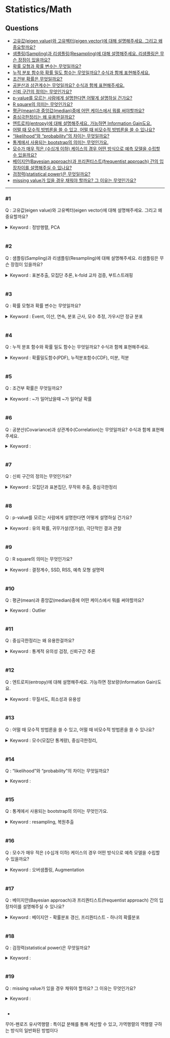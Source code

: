 # Statistics/Math

## Questions

- [고유값(eigen value)와 고유벡터(eigen vector)에 대해 설명해주세요. 그리고 왜 중요할까요?](#1)
- [샘플링(Sampling)과 리샘플링(Resampling)에 대해 설명해주세요. 리샘플링은 무슨 장점이 있을까요?](#2)
- [확률 모형과 확률 변수는 무엇일까요?](#3)
- [누적 분포 함수와 확률 밀도 함수는 무엇일까요? 수식과 함께 표현해주세요.](#4)
- [조건부 확률은 무엇일까요?](#5)
- [공분산과 상관계수는 무엇일까요? 수식과 함께 표현해주세요.](#6)
- [신뢰 구간의 정의는 무엇인가요?](#7)
- [p-value를 모르는 사람에게 설명한다면 어떻게 설명하실 건가요?](#8)
- [R square의 의미는 무엇인가요?](#9)
- [평균(mean)과 중앙값(median)중에 어떤 케이스에서 뭐를 써야할까요?](#10)  
- [중심극한정리는 왜 유용한걸까요?](#11)  
- [엔트로피(entropy)에 대해 설명해주세요. 가능하면 Information Gain도요.](#12)
- [어떨 때 모수적 방법론을 쓸 수 있고, 어떨 때 비모수적 방법론을 쓸 수 있나요?](#13)
- [“likelihood”와 “probability”의 차이는 무엇일까요?](#14)
- [통계에서 사용되는 bootstrap의 의미는 무엇인가요.](#15)
- [모수가 매우 적은 (수십개 이하) 케이스의 경우 어떤 방식으로 예측 모델을 수립할 수 있을까요?](#16)
- [베이지안(Bayesian approach)과 프리퀀티스트(frequentist approach) 간의 입장차이를 설명해주실 수 있나요?](#17)
- [검정력(statistical power)은 무엇일까요?](#18)
- [missing value가 있을 경우 채워야 할까요? 그 이유는 무엇인가요?](#19)

---

### #1
Q : 고유값(eigen value)와 고유벡터(eigen vector)에 대해 설명해주세요. 그리고 왜 중요할까요?
<details><summary> Keyword : 정방행렬, PCA </summary>
∟ A : 행렬은 선형변환을 위해서 많이 사용되게 하는데, 이 행렬이 방향에 대한 부분을 변환하지 못하는 벡터가 존재하는데 그 벡터가 고유벡터이다. 행렬로 인해 늘어난 상수 배수가 그 행렬의 고유벡터에 의한 고유값이라고 한다. 고유값이나 고유벡터는 정방행렬에서 사용하게 되고 이를 정방행렬이 아닌 mxn 행렬에서 적용할 수 있는것에 특이값 분해 방법이 있다. 이를 활용할 수 있는 것은 PCA(주성분 분석)에 사용하여 고차원의 벡터를 저차원의 벡터로 치환하여 사용할 수 있도록 한다.
주성분 분석(PCA), 특이값 분해(SVD), 유사 역행렬(Pseudo Inverse Matrix)_무어펜로즈

</details>
<br>

### #2
Q : 샘플링(Sampling)과 리샘플링(Resampling)에 대해 설명해주세요. 리샘플링은 무슨 장점이 있을까요?
<details><summary> Keyword : 표본추출, 모집단 추론, k-fold 교차 검증, 부트스트래핑 </summary>

∟ A : 샘플링은 표본추출을 통해 만들어진 표본집단이다. 하여 모집단의 특징을 보여줄 수는 있지만, 모집단과의 차이는 존재하게 된다. 하여 신뢰구간을 사용하여 모수(모집단의 평균, 분산 등 모집단을 표현하는 방식)의 범위를 추측할 수 있다. 리샘플링은 샘플링을 통하여 뽑아진 표본집단의 부분집합을 뽑아내어 통계량의 변동성을 확인하는 것으로, K-fold, 부트스트래핑을 예로들수 있다. 

K-fold : 샘플을 k개의 집합으로 나눠서 표본집단 내에서도 샘플링을 진행하여 통계량의 변동성을 확인할 수 있다. 머신러닝에서는 K-1개를 학습에 사용하고, 1개를 Test set으로 사용하여 검증하는 방법으로 많이 사용된다. 

부트스트래핑 : 표본집단에서 복원추출을 통하여 샘플을 꺼내어 하나의 부분집합을 만드는 방식이다.

</details>
<br>

### #3
Q : 확률 모형과 확률 변수는 무엇일까요?
<details><summary>Keyword : Event, 이산, 연속, 분포 근사, 모수 추정, 가우시안 정규 분포</summary>

∟ A : 우선 확률이란, 실생활에서 일어나는 불확실성에 대해 표현하는 수단입니다. 이런 불확실성을 숫자로 표현하여 접근하고 계산할 수 있도록 만든 것입니다. 여기서 **확률 변수**는 어떤 사건(event)가 발생했을때, 어떤 값을 확률로 표현할지 정해야하는 데, 아직 정해지지 않고 다양하게 정의할 수 있기 때문에 변수라 불립니다. 그렇기에 확률 변수는 하나의 함수처럼 보여질 수도 있습니다. 

X : 주사위를 던져서 나온 눈
X : 주사위의 눈이 1이 나올때까지 던진 횟수

위와 같이 주사위의 경우는 각 변수 값이 양의 정수로만 이뤄져있는데, 이렇게 값이 떨어져 있는 경우를 **이산 확률 변수**라고하고, 실수로 연속된 값을 갖게 되면 **연속 확률 변수**라고 합니다.

**확률 모형**은 확률 변수를 선정하고, 데이터를 수집한 이후 데이터의 발생 분포를 잘 근사하기 위한 수학적 모델링입니다. 일반적으로 $p(x|\theta)$로 사용되며, 샘플링된 데이터를 활용하여 모수를 추정하여 분포를 예측하게 됩니다. 가장 많이 사용되는 것은 가우시안 정규 분포가 많이 사용되고 있습니다.

</details>
<br>

### #4
Q : 누적 분포 함수와 확률 밀도 함수는 무엇일까요? 수식과 함께 표현해주세요.
<details><summary>Keyword : 확률밀도함수(PDF), 누적분포함수(CDF), 미분, 적분</summary>

∟ A : 
확률 변수 x가 임의의 실수 집합 B에 포함되는 사건의 확률이 음이 아닌 함수 $f$의 적분으로 주어진다고 할때, 이 때의 X를 연속확률변수라고 하며, 함수 $f(x)$를 **확률밀도함수(PDF, Probability Density Function)** 이라고 합니다. 단 실수 집합 B가 실수 전체일경우 실수 전체에 대한 확률밀도함수의 적분은 1을 만족해야 합니다.
![](https://i.imgur.com/AO6i6Sy.png)
![](https://i.imgur.com/vY6Abm1.png)

**누적분포함수(Cumulative Distribution Function, CDF)** 는 확률변수가 특정 값보다 작거나 같을 확률을 나타내는 함수입니다. 특정 값을 $a$라고 할때, 누적 분포 함수는 다음과 같이 나타낼 수 있습니다.

확률 밀도 함수와 누적 분포 함수는 미분과 적분의 관계를 갖습니다. 확률 밀도 함수를 음의 무한대에서 특정값 a 까지 적분을 하면, a 에 대한 누적 분포 함수를 얻을 수 있습니다. 반대로 누적 분포 함수를 미분하면 확률 밀도 함수를 얻을 수 있습니다.

![](https://i.imgur.com/gRG5l05.png)

</details>
<br>

### #5
Q : 조건부 확률은 무엇일까요?
<details><summary>Keyword : ~가 일어났을때 ~가 일어날 확률 </summary>

∟ A : 조건부 확률은 사건 A 가 일어났다는 전제 하에 사건 B 가 일어날 확률이다. 이는 $P(B|A) = P(B∩A) / P(A)$ 로 표현 가능하다. 이는 베이즈 정리로도 이어지게 된다. 

베이즈 정리는 사전확률과 사후확률의 관계에 대해서 서술한 것으로 새로운 증거로 갱신되는 새로운 주장에 대한 신뢰도를 의미한다. 베이즈 정리를 활용하여 시계열 추론에도 사용하였다.
이는 기존 확률론의 연역적 추론 방법에서 귀납적 추론 방법으로의 패러다임 변화를 만들었다. 

<img src="https://user-images.githubusercontent.com/77658029/149715435-2b38dfa4-2a03-4b7a-bd9a-b00a6860b5d6.png"  width="50%" height="50%"/>

</details>
<br>

### #6
Q : 공분산(Covariance)과 상관계수(Correlation)는 무엇일까요? 수식과 함께 표현해주세요. 
<details><summary>Keyword : </summary>

∟ A :
공분산은 확률변수 X의 편차와 확률변수 Y의 편차를 곱한것의 평균 값으로 두 변수간에 양의 상관관계가 있는지 음의 상관관계를 확인할 수 있다. 하지만, 공분산의 경우 변수의 크기에 따라서 값이 크게 차이나기 때문에 상관 정도를 확인하기 어렵다. 이런 부분을 개선하여 변수의 절대적 크기를 단위화 시켜서 비교한 것이 상관계수이다. 공분산에 각 확률변수의 분산을 나누어주었다. 상관계수는 그 상관성이 얼마나 큰지도 알려준다. -1 또는 1에 가까울수록 상관성이 크고 0에 가까울수록 상관성이 작은 것이다.  
![](./images/2021-09-30-13-18-01.png)
![](./images/2021-09-30-13-24-35.png)

</details>
<br>

### #7
Q : 신뢰 구간의 정의는 무엇인가요?
<details><summary>Keyword : 모집단과 표본집단, 무작위 추출, 중심극한정리</summary>

∟ A : 대부분의 경우 모집단 전체를 조사하는 것은 어렵기 때문에 표본집단을 뽑아 모집단의 특징을 추론하게 된다. 이때 확률분포의 모양과 상관없이 중심극한정리가 성립되게 되는데, 중심극한정리는 모집단에서 임의의 샘플링을 무작위로 진행하여 평균을 추출하여 그 평균값으로 분포를 나타내면 가우시안 정규 분포로 나타나게 된다. 이러한 성질을 이용해 모집단의 모수가 특정 범위안에 들어올 확률을 나타내게 되는데 그것을 신뢰구간이라고 한다. 여기서 표준정규분포에서 사용하는 Z-score를 많이 사용하게 되고,Z-score는 1.96일때 신뢰구간 95%로 많이 사용한다.

출처 : 
https://angeloyeo.github.io/2020/09/15/CLT_meaning.html
https://angeloyeo.github.io/2021/01/05/confidence_interval.html

</details>
<br>

### #8
Q : p-value를 모르는 사람에게 설명한다면 어떻게 설명하실 건가요?
<details><summary>Keyword : 유의 확률, 귀무가설(영가설), 극단적인 결과 관찰</summary>

∟ A : 
처음 가설을 설정하고 그 가설이 맞는지 확인하는 값으로 p-value를 사용해,

우선 동전에서 앞면과 뒷면의 확률이 5:5 라는 가설을 세우고 이 가정이 맞다고 생각하는거야
동전 100개를 던졌을때 모두 앞면이 나올 확률은 정말 낮겠지(1/2^100)

여기서 100개의 동전 던지는 행위를 무수히 많이 실행했을때, 모두 앞면이 나올 확률이 있을거 아니야 이 확률을 p-value라고해 
처음 가정에서는 p-value가 낮은 확률이라고 가정했는데, 이 확률이 큰 값을 가지게되면(기본적으로 0.05, 0.1 이상) 우리가 처음한 가정이 틀린거지, 만약 그 확률이 작다고 하면 그 가정은 유의미한 가정인거야

</details>
<br>

### #9
Q : R square의 의미는 무엇인가요?
<details><summary>Keyword : 결정계수, SSD, RSS, 예측 모형 설명력</summary>

∟ A : 독립변수가 종속변수에 대해 얼마만큼의 설명력을 가지게 되는지 나타내는 수치로, 평균과 비교해서 예측한 모형이 얼마나 잘 예측하는지를 나타내며 **결정계수**라고 불립니다. 예측한 모델과 실제 값들의 차이를 잔차(resudial)라고 하는데, 잔차의 제곱합을 RSS라고 하고 실제 값들의 평균과 값의 차이를 제곱하여 더한 값이 RSS라고 합니다. 수식으로 나타내면 $R^2 = (SSD - RSS)/(SSD) = 1 - RSS/SSD$
SSD(Sum of Squares of Deviations), RSS(Residiul Sum of Squares)
<img src="https://user-images.githubusercontent.com/77658029/149724023-3b98fbca-ff45-4d22-9bd2-3f20df01bd16.png"  width="50%" height="50%"/>

출처 :
https://m.blog.naver.com/PostView.naver?isHttpsRedirect=true&blogId=victoria1590&logNo=220635485424

</details>
<br>

### #10
Q : 평균(mean)과 중앙값(median)중에 어떤 케이스에서 뭐를 써야할까요?
<details><summary>Keyword : Outlier</summary>

∟ A : 대체적으로 평균을 많이 사용하지만 극단적인 값으로 인해서 평균값이 크게 움직이게 된다면 평균보단 중앙값을 사용하는 것이 더 분포를 잘 설명할 수 있다. 

만약 회사에 11명의 사람이 있는데 평균연봉을 확인할때, 제일 많이 받는 사람이 6억을 받고 나머지 사람들이 5천만원을 받는다고 했을때, 평균 연봉은 1억이 된다. 하지만 90% 이상의 사람이 5천만원을 받고 있기 때문에, 평균보단 중앙값이 더 좋은 표현력을 가진다고 할 수 있다. 

하지만 반대로 이런 극단적인 경우가 없는 경우는 평균값이 분포를 더 잘 표현할 수 있다.

</details>
<br>

### #11
Q : 중심극한정리는 왜 유용한걸까요?
<details><summary>Keyword : 통계적 유의성 검정, 신뢰구간 추론</summary>

∟ A : 표본의 크기가 커질수록 표본 평균의 분포는 모집단의 분포 모양과는 관계없이 정규분포에 가까워진다는 정리로, 서로 독립(i.i.d.)가정이 성립하고, 평균과 표준편차만 알고 있으면 분포에 대한 어떤 정보가 없더라도, 표본평균의 분포가 "어떤 모양"을 가지고 수렴하는지 알 수 있다.
중심극한정리는 통계적 유의성 검정을 위한 이론적 토대가 되어 신뢰구간을 확보해 전체 집단을 대략적으로 추론해 볼 수 있고, 어떤 가정의 유의성을 검증할 수 있다. 

출처 : 
https://namu.wiki/w/%EC%A4%91%EC%8B%AC%EA%B7%B9%ED%95%9C%EC%A0%95%EB%A6%AC

</details>
<br>

### #12
Q : 엔트로피(entropy)에 대해 설명해주세요. 가능하면 정보량(Information Gain)도요.
<details><summary>Keyword : 무질서도, 희소성과 유용성</summary>

∟ A : 엔트로피는 열역학 제2법칙으로 무질서도가 커지는 방향으로 변화한다는 이론입니다. 여기서 무질서도는 일을 할 수 있는 유용한 에너지가 없는 상태를 의미합니다. 하여 유용한 에너지가 높으면 엔트로피가 작고, 쓸모 없는 에너지가 높으면 엔트로피가 높은 상황입니다. 엔트로피를 정보/통계적으로 적용시켜봤을때, 정보가 가지는 유용성과 희소성의 관계로 비교해볼 수 있는데, 정보의 희소성이 높으면 그 정보가 가지는 유용성이 높아지게 되는 것 입니다. 수식으로 표현하면 $I(x_i) = -ln(p(x_i))$ 와 같습니다. 

예를 들어 100원짜리 동전을 모델에 학습시킨다고 했을 때, 데이터가 앞면과 뒷면의 데이터의 비율이 9:1비율로 있다고 하면 앞면 데이터의 유용성은 떨어지게 되고, 뒷면 데이터의 유용성은 증가할 것 입니다.

출처 : 
https://code13.tistory.com/253
https://bskyvision.com/389

</details>
<br>

### #13
Q : 어떨 때 모수적 방법론을 쓸 수 있고, 어떨 때 비모수적 방법론을 쓸 수 있나요?
<details><summary>Keyword : 모수(모집단 통계량), 중심극한정리, </summary>

∟ A : 
통계적 의미
모수적 추론 : 미지의 모수가 특정한 분포 함수식이 있다고 가정하고, 모수에 대해서 추론하는 방법(a branch of statistics that assumes data has come from a type of probability distribution)
비모수적 추론 : 모집단에 대한 가정을 특정한 분포 함수의 모수형으로 하지 않는 추론

Model 적인 의미
Parametric model: The model has a fixed number of parameters. 모델의 파라미터 수가 정해져 있다.
Non-parametric model: The number of parameters grow with the amount of training data. 파라미터의 수가 학습 데이터의 크기에 따라 달라진다. 

Parametric model: Linear regression, Logistic regression, Bayesian inference, Neural network(CNN, RNN 등) 등. 모델이 학습해야 하는 것이 명확히 정해져 있기 때문에 속도가 빠르고, 모델을 이해하기가 쉽다는 장점이 있다. 하지만 데이터의 분포가 특정한 분포를 따른다는 가정을 해야 하기 때문에 flexibility가 낮고, 간단한 문제를 푸는 데에 더 적합하다는 단점을 가진다. 

Non-parametric model: Decision tree, Random forest, K-nearest neighbor classifier 등. 데이터가 특정한 분포를 따른다는 가정을 하지 않기 때문에 더 flexible하다는 장점이 있다. 하지만 속도가 느린 경우가 많고, 더 큰 데이터를 필요로 하는 경우가 있으며 모델이 왜 그런 형태가 되었는지에 대한 명확한 설명을 하기가 쉽지 않다. 


출처 : 
https://zzanhtt.tistory.com/18 -> 통계
https://immunologystudyroom.tistory.com/46 -> 통계
https://brunch.co.kr/@seoungbumkim/7#comment 
https://process-mining.tistory.com/131 -> ML 쪽

</details>
<br>

### #14
Q : “likelihood”와 “probability”의 차이는 무엇일까요?
<details><summary>Keyword : </summary>

∟ A : 확률은 하나의 고정된 분포에서 특정 변수가 관측될 가능성을 나타내는 것이고, 가능도는 관측된 변수들이 분포의 변화에 따라 바뀌는 확률값을 가능도라고 하고 그 분포에서의 가능도는 그 가능도를 모두 곱한 값으로 사용한다. 이것은 분포가 변화함에 따라 분포에서 보여지는 확률값을 나타내지만 가능도는 확률이 아니기 때문에 넓이가 1이 될 수 있고, 값이 1보다 커질 수 있다.
하지만 대부분 소수점 자리로, 변수들이 많아지게 되면 너무 작은 값들의 곱이 계속되기 때문에 컴퓨터 연산에서의 오차가 크게 작용하게 되어 Log를 취해 더하는 방식으로 많이 사용된다.

확률 대신 가능도를 썼을때의 장점 : 
확률밀도함수에서 범위가 아닌 데이터가 주어졌을 때에 적절한 모수를 구할 수 있음
모집단에 대한 정확한 분포를 알 수 없을 때, 여러 모수로 비교하여 그 순간에 최적의 모수를 구할 수 있음

확률 : 
이항분포에서 보면 아래와 같이 발생할 확률이 주어지고, 10번 시행시 k값 즉 몇번 이기는지, 동전의 앞면이 몇번 나왔는지를 알면 그 갯수에 따른 확률을 알 수가 있다. 이것이 확률의 개념이고.
$p = p^k * (1 - p)^{(10-k)}$

가능도 : 
확률에서 정해진 모수를 Theta로 잡고(이항분포에서 평균은 np), k값을 임의의 실수로 정해져 있다고 하면 가능도 함수가 그려지고, 이때의 값이 최대가 되게 하는 Theta값을 구하게 되면, 0.3의 값이 나오게 된다. 이 값은 10번 시행했을때 앞면이 3번 나오고, 뒷면이 7번 나오는 확률을 가장 높게 만드는 $\theta$값이 나오게 되는데, 이 개념이 가능도이다.
$Likelihood = \theta^k * (1 - \theta)^{(n-k)}$ → $Likelihood = \theta^3 * (1 - \theta)^{(10-3)}$

</details>
<br>

### #15
Q : 통계에서 사용되는 bootstrap의 의미는 무엇인가요.
<details><summary>Keyword : resampling, 복원추출</summary>

∟ A : Resampling의 개념으로 표본이 주어졌을때 모수의 분포를 추정하는 강력한 방법으로 표본에서 복원추출하는 방식이다.

출처 : https://bkshin.tistory.com/entry/DATA-12

</details>
<br>

### #16
Q : 모수가 매우 적은 (수십개 이하) 케이스의 경우 어떤 방식으로 예측 모델을 수립할 수 있을까요?
<details><summary>Keyword : 오버샘플링, Augmentation</summary>

∟ A : resample의 복원추출 방식(oversampling)방식을 사용하여 Data의 수를 늘려주거나, 이미지의 경우 Data Augmentation 진행할 수 있다.

</details>
<br>

### #17
Q : 베이지안(Bayesian approach)과 프리퀀티스트(frequentist approach) 간의 입장차이를 설명해주실 수 있나요?
<details><summary>Keyword : 베이지안 - 확률분포 갱신, 프리퀀티스트 - 하나의 확률분포</summary>

∟ A : 프리퀀티스트의 경우 특정 정해진 확률값을 검증하기 위해 실험하고, 오차가 커질 경우 그 가설을 기각하는 방식으로 추로하는 방식을 하는 사람들을 얘기하고,
베이지안의 경우 실험을 통해 처음 예측한 확률값을 검증하는 것이 아닌 갱신하는 방식으로 분포를 추론하는 방식을 취하는 사람을 의미합니다. 

이 두 입장을 ML 관점에서 생각해 봤을때. 프리퀀티스트는 전체데이터를 한번에 학습시켜 가중치를 구한 경우, 베이지안의 경우 Minibatch를 통하여 가중치를 업데이트하는 방식으로 생각해봤습니다.

출처 :
https://www.ibric.org/myboard/read.php?id=19818&Page=&Board=SORI&FindIt=&FindText
https://www.notion.so/006-7b93d4275e1c45388227c8fbcec16550

</details>
<br>

### #18
Q : 검정력(statistical power)은 무엇일까요?
<details><summary>Keyword : </summary>

∟ A : 


</details>
<br>

### #19
Q : missing value가 있을 경우 채워야 할까요? 그 이유는 무엇인가요?
<details><summary>Keyword : </summary>

∟ A : 


</details>
<br>

+
무어-펜로즈 유사역행렬 : 특이값 분해를 통해 계산할 수 있고, 가역행렬의 역행렬 구하는 방식의 일반화된 방법이다
